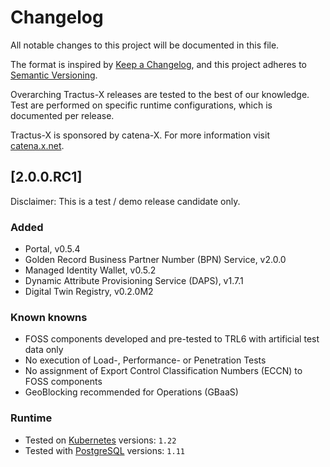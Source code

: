 # Changelog

All notable changes to this project will be documented in this file.

The format is inspired by [Keep a Changelog](https://keepachangelog.com/en/1.0.0/),
and this project adheres to [Semantic Versioning](https://semver.org/spec/v2.0.0.html).

Overarching Tractus-X releases are tested to the best of our knowledge. Test are performed on specific runtime
configurations, which is documented per release.

Tractus-X is sponsored by catena-X. For more information visit [catena.x.net](https://catena-x.net/).

## [2.0.0.RC1]

Disclaimer: This is a test / demo release candidate only. 

### Added
- Portal, v0.5.4
- Golden Record Business Partner Number (BPN) Service, v2.0.0
- Managed Identity Wallet, v0.5.2
- Dynamic Attribute Provisioning Service (DAPS), v1.7.1
- Digital Twin Registry, v0.2.0M2

### Known knowns
- FOSS components developed and pre-tested to TRL6 with artificial test data only
- No execution of Load-, Performance- or Penetration Tests
- No assignment of Export Control Classification Numbers (ECCN) to FOSS components
- GeoBlocking recommended for Operations (GBaaS)

### Runtime

- Tested on [Kubernetes](https://en.wikipedia.org/wiki/Kubernetes) versions: `1.22`
- Tested with [PostgreSQL](https://en.wikipedia.org/wiki/PostgreSQL) versions: `1.11`

